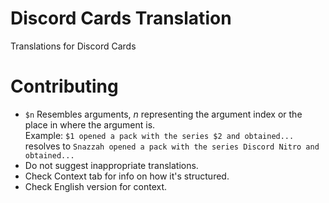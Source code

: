 # Discord Cards Translation
Translations for Discord Cards

# Contributing

- `$n` Resembles arguments, *n* representing the argument index or the place in where the argument is.  
   Example: `$1 opened a pack with the series $2 and obtained...` resolves to `Snazzah opened a pack with the series Discord Nitro and obtained...`
- Do not suggest inappropriate translations.
- Check Context tab for info on how it's structured.
- Check English version for context.
